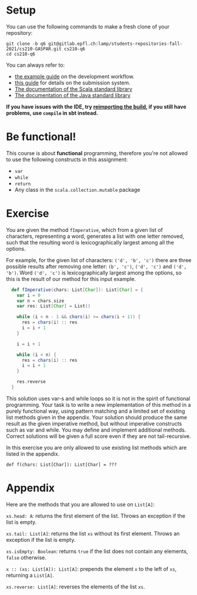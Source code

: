 # Setup

You can use the following commands to make a fresh clone of your repository:

```
git clone -b q6 git@gitlab.epfl.ch:lamp/students-repositories-fall-2021/cs210-GASPAR.git cs210-q6
cd cs210-q6
```

You can always refer to:
  * [the example guide](https://gitlab.epfl.ch/lamp/cs210/blob/master/labs/example-lab.md) on the development workflow.
  * [this guide](https://gitlab.epfl.ch/lamp/cs210/blob/master/labs/grading-and-submission.md) for details on the submission system.
  * [The documentation of the Scala standard library](https://www.scala-lang.org/files/archive/api/2.13.3)
  * [The documentation of the Java standard
    library](https://docs.oracle.com/en/java/javase/15/docs/api/index.html)

**If you have issues with the IDE, try [reimporting the build](https://gitlab.epfl.ch/lamp/cs210/-/blob/master/labs/example-lab.md#ide-features-like-type-on-hover-or-go-to-definition-do-not-work), if you still have problems, use `compile` in sbt instead.**

# Be functional!

This course is about **functional** programming, therefore you're not allowed to use the following
constructs in this assignment:
- `var`
- `while`
- `return`
- Any class in the `scala.collection.mutable` package

# Exercise

You are given the method `fImperative`, which from a given list of characters, representing a word, generates a list with one letter removed, such that the resulting word is lexicographically largest among all the options. 

For example, for the given list of characters: `('d', 'b', 'c')` there are three possible results after removing one letter: `(b', 'c')`, `('d', 'c')` and `('d', 'b')`. Word `('d', 'c')` is lexicographically largest among the options, so this is the result of our method for this input example.

```scala
  def fImperative(chars: List[Char]): List[Char] = {
    var i = 0
    var n = chars.size
    var res: List[Char] = List()

    while (i < n - 1 && chars(i) >= chars(i + 1)) {
      res = chars(i) :: res
      i = i + 1
    }

    i = i + 1

    while (i < n) {
      res = chars(i) :: res
      i = i + 1
    }

    res.reverse
  }
```

This solution uses var-s and while loops so it is not in the spirit of functional programming. Your task is to write a new implementation of this method in a purely functional way, using pattern matching and a limited set of existing list methods given in the appendix. Your solution should produce the same result as the given imperative method, but without imperative constructs such as var and while. You may define and implement additional methods. Correct solutions will be given a full score even if they are not tail-recursive.

In this exercise you are only allowed to use existing list methods which are listed in the appendix. 

`def f(chars: List[Char]): List[Char] = ???`

# Appendix

Here are the methods that you are allowed to use on `List[A]`:

`xs.head: A`: returns the first element of the list. Throws an exception if the list is empty.

`xs.tail: List[A]`: returns the list `xs` without its first element. Throws an exception if the list is empty.

`xs.isEmpty: Boolean`: returns `true` if the list does not contain any elements, `false` otherwise.

`x :: (xs: List[A]): List[A]`: prepends the element `x` to the left of `xs`, returning a `List[A]`.

`xs.reverse: List[A]`: reverses the elements of the list `xs`.






  

